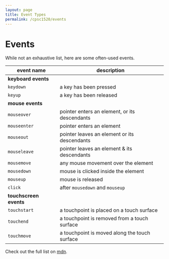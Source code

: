 ```yaml
---
layout: page
title: Event Types
permalink: /cpsc1520/events
---
```


# Events

While not an exhaustive list, here are some often-used events.

event name  | description 
--- | ---
**keyboard events** |
`keydown` | a key has been pressed
`keyup` | a key has been released
**mouse events** |
`mouseover` | pointer enters an element, or its descendants
`mouseenter` | pointer enters an element
`mouseout` | pointer leaves an element or its descendants
`mouseleave` | pointer leaves an element & its descendants
`mousemove` | any mouse movement over the element
`mousedown` | mouse is clicked inside the element
`mouseup` | mouse is released
`click` | after `mousedown` and `mouseup`
**touchscreen events** |
`touchstart` | a touchpoint is placed on a touch surface
`touchend` | a touchpoint is removed from a touch surface
`touchmove` | a touchpoint is moved along the touch surface

Check out the full list on [mdn](https://developer.mozilla.org/en-US/docs/Web/Events).